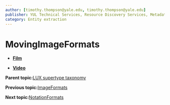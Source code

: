 ```yaml
---
author: [timothy.thompson@yale.edu, timothy.thompson@yale.edu]
publisher: YUL Technical Services, Resource Discovery Services, Metadata Services Unit
category: Entity extraction
---
```


# MovingImageFormats

-   **[Film](../../concepts/supertypes/film.md)**  

-   **[Video](../../concepts/supertypes/video.md)**  


**Parent topic:**[LUX supertype taxonomy](../../concepts/supertypes/supertypes.md)

**Previous topic:**[ImageFormats](../../concepts/supertypes/imageformats.md)

**Next topic:**[NotationFormats](../../concepts/supertypes/notationformats.md)

